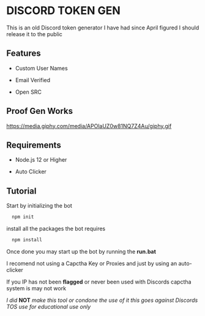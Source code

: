 
# DISCORD TOKEN GEN

This is an old Discord token generator I have had since April figured I should release it to the public



## Features

 - Custom User Names

 - Email Verified 

 - Open SRC


## Proof Gen Works

https://media.giphy.com/media/APOlaUZ0w81NQ7Z4Au/giphy.gif


## Requirements 

* Node.js 12 or Higher 

* Auto Clicker

## Tutorial

Start by initializing the bot

```bash
  npm init
```

install all the packages the bot requires

```bash
  npm install
```

Once done you may start up the bot by running the **run.bat**

I recomend not using a Capctha Key or Proxies and just by using an auto-clicker

If you IP has not been **flagged** or never been used with Discords capctha system is may not work


*I did* **NOT** *make this tool or condone the use of it this goes against Discords TOS use for educational use only*
